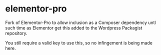 # elementor-pro
Fork of Elementor-Pro to allow inclusion as a Composer dependency untl such time as Elementor get this added to the Wordpress Packagist repository.

You still require a valid key to use this, so no infingement is being made here.
